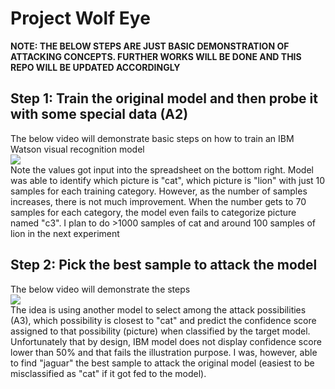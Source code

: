 # Project Wolf Eye

**NOTE: THE BELOW STEPS ARE JUST BASIC DEMONSTRATION OF ATTACKING CONCEPTS. FURTHER WORKS WILL BE DONE AND THIS REPO WILL BE UPDATED ACCORDINGLY**

## Step 1: Train the original model and then probe it with some special data (A2)
The below video will demonstrate basic steps on how to train an IBM Watson visual recognition model <br/>
[![](https://i.ytimg.com/vi/NyJgpM4SPlA/hqdefault.jpg?custom=true&w=196&h=110&stc=true&jpg444=true&jpgq=90&sp=68&sigh=z7sZw45N4F4UgkeV0wikLPS7_Pw)](https://www.youtube.com/watch?v=NyJgpM4SPlA)
<br/>
Note the values got input into the spreadsheet on the bottom right. Model was able to identify which picture is "cat", which picture is "lion" with just 10 samples for each training category. However, as the number of samples increases, there is not much improvement. When the number gets to 70 samples for each category, the model even fails to categorize picture named "c3". I plan to do >1000 samples of cat and around 100 samples of lion in the next experiment
<br/>
## Step 2: Pick the best sample to attack the model
The below video will demonstrate the steps <br/>
[![](https://i.ytimg.com/vi/a46BMhjhiaw/hqdefault.jpg?custom=true&w=196&h=110&stc=true&jpg444=true&jpgq=90&sp=68&sigh=Gj0Quzt4_5Xby9uXIESBoKHx-TE)](https://www.youtube.com/watch?v=a46BMhjhiaw)<br/>
The idea is using another model to select among the attack possibilities (A3), which possibility is closest to "cat" and predict the confidence score assigned to that possibility (picture) when classified by the target model.<br/>
Unfortunately that by design, IBM model does not display confidence score lower than 50% and that fails the illustration purpose. I was, however, able to find "jaguar" the best sample to attack the original model (easiest to be misclassified as "cat" if it got fed to the model).
<br/>

